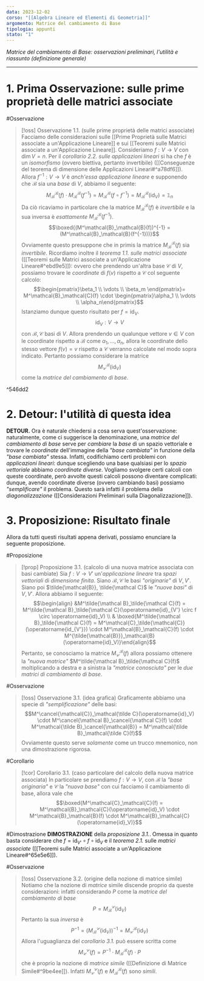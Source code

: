```yaml
---
data: 2023-12-02
corso: "[[Algebra Lineare ed Elementi di Geometria]]"
argomento: Matrice del cambiamento di Base
tipologia: appunti
stato: "1"
---
```

*Matrice del cambiamento di Base: osservazioni preliminari, l'utilità e riassunto (definizione generale)*
- - -
# 1. Prima Osservazione: sulle prime proprietà delle matrici associate
#Osservazione 
> [!oss] Osservazione 1.1. (sulle prime proprietà delle matrici associate)
> Facciamo delle considerazioni sulle [[Prime Proprietà sulle Matrici associate a un'Applicazione Lineare]] e sui [[Teoremi sulle Matrici associate a un'Applicazione Lineare]].
> Consideriamo $f: V \longrightarrow V$ con $\dim V = n$. Per il *corollario 2.2. sulle applicazioni lineari* si ha che $f$ è un *isomorfismo* (ovvero biettiva, pertanto invertibile) ([[Conseguenze del teorema di dimensione delle Applicazioni Lineari#^a78df6]]).
> Allora $f^{-1}: V \longrightarrow V$ è *anch'essa applicazione lineare* e supponendo che $\mathcal{B}$ sia una *base* di $V$, abbiamo il seguente:
> $$M^\mathcal{B}_\mathcal{B}(f) \cdot M^\mathcal{B}_\mathcal{B}(f^{-1}) = M^\mathcal{B}_\mathcal{B}(f \circ f^{-1}) = M^\mathcal{B}_\mathcal{B}(\text{id}_V) = \mathbb{1}_n$$
> Da ciò ricaviamo in particolare che la matrice $M^\mathcal{B}_\mathcal{B}(f)$ è *invertibile* e la sua inversa è *esattamente* $M^\mathcal{B}_\mathcal{B}(f^{-1})$.
> $$\boxed{(M^\mathcal{B}_\mathcal{B}(f))^{-1} = (M^\mathcal{B}_\mathcal{B}(f^{-1}))}$$
> Ovviamente questo presuppone che in primis la matrice $M^\mathcal{B}_\mathcal{B}(f)$ sia *invertibile*.
> Ricordiamo inoltre il *teorema 1.1. sulle matrici associate* ([[Teoremi sulle Matrici associate a un'Applicazione Lineare#^ebd9e5]]): ovvero che prendendo un'altra base $\mathcal{C}$ di $V$, possiamo trovare le *coordinate* di $f(v)$ rispetto a $\mathcal{C}$ col seguente calcolo:
> $$\begin{pmatrix}\beta_1 \\ \vdots \\ \beta_m \end{pmatrix}= M^\mathcal{B}_\mathcal{C}(f) \cdot \begin{pmatrix}\alpha_1 \\ \vdots \\ \alpha_n\end{pmatrix}$$
> Istanziamo dunque questo risultato per $f = \operatorname{id}_V$.
> $$\operatorname{id}_V: V \longrightarrow V$$
> con $\mathcal{B}, \mathcal{C}$ basi di $V$.
> Allora prendendo un qualunque vettore $v \in V$ con le coordinate rispetto a $\mathcal{B}$ come $\alpha_1, \ldots, \alpha_n$, allora le coordinate dello stesso vettore $f(v)=v$ rispetto a $\mathcal{C}$ verranno calcolate nel modo sopra indicato.
> Pertanto possiamo considerare la matrice
> $$M^{\mathcal{B}}_\mathcal{C}(\operatorname{id}_V)$$
> come la *matrice del cambiamento di base*.

^546dd2

# 2. Detour: l'utilità di questa idea
**DETOUR.** Ora è naturale chiedersi a cosa serva quest'osservazione: naturalmente, come ci suggerisce la denominazione, una *matrice del cambiamento di base* serve per *cambiare* la *base* di un spazio vettoriale e trovare le *coordinate* dell'immagine della *"base cambiata"* in funzione della *"base cambiata"* stessa.
Infatti, codifichiamo certi problemi con *applicazioni lineari*: dunque scegliendo una base qualsiasi per lo *spazio vettoriale* abbiamo *coordinate diverse*. Vogliamo svolgere certi calcoli con queste coordinate, però avvolte questi calcoli possono diventare complicati: dunque, avendo coordinate diverse (ovvero cambiando basi) possiamo *"semplificare"* il problema. 
Questo sarà infatti il problema della *diagonalizzazione* ([[Considerazioni Preliminari sulla Diagonalizzazione]]).
# 3. Proposizione: Risultato finale
Allora da tutti questi risultati appena derivati, possiamo enunciare la seguente proposizione.

#Proposizione 
> [!prop] Proposizione 3.1. (calcolo di una nuova matrice associata con basi cambiate)
> Sia $f: V \longrightarrow V'$ un'*applicazione lineare* tra *spazi vettoriali* di *dimensione finita*.
> Siano $\mathcal{B}, \mathcal{C}$ le basi *"originarie"* di $V, V'$.
> Siano poi $\tilde{\mathcal{B}}, \tilde{\mathcal C}$ le *"nuove basi"* di $V, V'$.
> Allora abbiamo il seguente:
> $$\begin{align} &M^\tilde{\mathcal B}_\tilde{\mathcal C}(f) = M^\tilde{\mathcal B}_\tilde{\mathcal C}(\operatorname{id}_{V'} \circ f \circ \operatorname{id}_V) \\ & \boxed{M^\tilde{\mathcal B}_\tilde{\mathcal C}(f) = M^\mathcal{C}_\tilde{\mathcal{C}}(\operatorname{id_{V'}}) \cdot M^\mathcal{B}_\mathcal{C}(f) \cdot M^{\tilde{\mathcal{B}}}_\mathcal{B}(\operatorname{id}_V)}\end{align}$$
> Pertanto, se conosciamo la matrice $M^\mathcal{B}_\mathcal{C}(f)$ allora possiamo ottenere la *"nuova matrice"* $M^\tilde{\mathcal B}_\tilde{\mathcal C}(f)$ moltiplicando a destra e a sinistra la *"matrice conosciuta"* per le *due matrici di cambiamento di base*.

#Osservazione 
> [!oss] Osservazione 3.1. (idea grafica)
> Graficamente abbiamo una specie di *"semplificazione"* delle basi:
> $$M^\cancel{\mathcal{C}}_\mathcal{\tilde C}(\operatorname{id}_V) \cdot M^\cancel{\mathcal B}_\cancel{\mathcal C}(f) \cdot M^\mathcal{\tilde B}_\cancel{\mathcal{B}} = M^\mathcal{\tilde B}_\mathcal{\tilde C}(f)$$
> Ovviamente questo serve *solamente* come un trucco mnemonico, non una dimostrazione rigorosa.

#Corollario 
> [!cor] Corollario 3.1. (caso particolare del calcolo della nuova matrice associata)
> In particolare se prendiamo $f: V \longrightarrow V$, con $\mathcal{B}$ la *"base originaria"* e $\mathcal{C}$ la *"nuova base"* con cui facciamo il cambiamento di base, allora vale che
> $$\boxed{M^\mathcal{C}_\mathcal{C}(f) = M^\mathcal{B}_\mathcal{C}(\operatorname{id}_V) \cdot M^\mathcal{B}_\mathcal{B}(f) \cdot M^\mathcal{B}_\mathcal{C}(\operatorname{id}_V)}$$

#Dimostrazione 
**DIMOSTRAZIONE** della *proposizione 3.1.*.
Omessa in quanto basta considerare che $f = \operatorname{id}_{V'} \circ f \circ \operatorname{id}_V$ e il *teorema 2.1.* sulle *matrici associate* ([[Teoremi sulle Matrici associate a un'Applicazione Lineare#^65e5e6]]).

#Osservazione 
> [!oss] Osservazione 3.2. (origine della nozione di matrice simile)
> Notiamo che la nozione di *matrice* simile discende proprio da queste considerazioni: infatti considerando $P$ come la *matrice del cambiamento di base* 
> $$P = M^\mathcal{C}_\mathcal{B}(\operatorname{id}_V)$$
> Pertanto la sua *inversa* è 
> $$P^{-1} = (M^\mathcal{C}_\mathcal{B}(\operatorname{id}_V))^{-1} = M^\mathcal{B}_\mathcal{C}(\operatorname{id}_V)$$
> Allora l'uguaglianza del *corollario 3.1.* può essere scritta come
> $$M^\mathcal{C}_\mathcal{C}(f) = P^{-1} \cdot M^\mathcal{B}_\mathcal{B}(f) \cdot P$$
> che è proprio la nozione di *matrice simile* ([[Definizione di Matrice Simile#^9be4ee]]).
> Infatti $M^\mathcal{C}_\mathcal{C}(f)$ e $M^\mathcal{B}_\mathcal{B}(f)$ sono *simili*.

